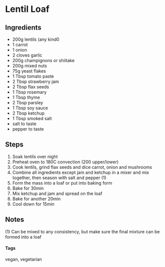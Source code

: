 # Lentil Loaf

## Ingredients

* 200g lentils (any kind0 
* 1 carrot
* 1 onion
* 2 cloves garlic
* 200g champignons or shiitake
* 200g mixed nuts
* 75g yeast flakes 
* 1 Tbsp tomato paste
* 2 Tbsp strawberry jam
* 2 Tbsp flax seeds
* 1 Tbsp rosemary
* 1 Tbsp thyme
* 2 Tbsp parsley
* 1 Tbsp soy sauce 
* 2 Tbsp ketchup
* 1 Tbsp smoked salt 
* salt to taste
* pepper to taste

## Steps

1. Soak lentils over night
2. Preheat oven to 180C convection (200 upper/lower) 
2. Cook lentils, grind flax seeds and dice carrot, onion and mushrooms
3. Combine all ingredients except jam and ketchup in a mixer and mix together, then season with salt and pepper (1)
4. Form the mass into a loaf or put into baking form
5. Bake for 30min
6. Mix ketchup and jam and spread on the loaf 
7. Bake for another 20min
8. Cool down for 15min

## Notes

(1) Can be mixed to any consistency, but make sure the final mixture can be formed into a loaf

#### Tags
vegan, vegetarian
